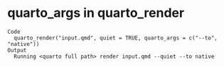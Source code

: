 # quarto_args in quarto_render

    Code
      quarto_render("input.qmd", quiet = TRUE, quarto_args = c("--to", "native"))
    Output
      Running <quarto full path> render input.qmd --quiet --to native

